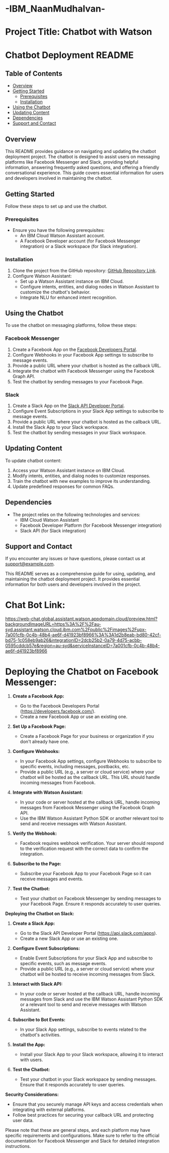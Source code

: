 # -IBM_NaanMudhalvan-
# Project Title: Chatbot with Watson




# Chatbot Deployment README

## Table of Contents
- [Overview](#overview)
- [Getting Started](#getting-started)
  - [Prerequisites](#prerequisites)
  - [Installation](#installation)
- [Using the Chatbot](#using-the-chatbot)
- [Updating Content](#updating-content)
- [Dependencies](#dependencies)
- [Support and Contact](#support-and-contact)

## Overview
This README provides guidance on navigating and updating the chatbot deployment project. The chatbot is designed to assist users on messaging platforms like Facebook Messenger and Slack, providing helpful information, answering frequently asked questions, and offering a friendly conversational experience. This guide covers essential information for users and developers involved in maintaining the chatbot.

## Getting Started
Follow these steps to set up and use the chatbot.

### Prerequisites
- Ensure you have the following prerequisites:
  - An IBM Cloud Watson Assistant account.
  - A Facebook Developer account (for Facebook Messenger integration) or a Slack workspace (for Slack integration).

### Installation
1. Clone the project from the GitHub repository: [GitHub Repository Link](#).
2. Configure Watson Assistant:
   - Set up a Watson Assistant instance on IBM Cloud.
   - Configure intents, entities, and dialog nodes in Watson Assistant to customize the chatbot's behavior.
   - Integrate NLU for enhanced intent recognition.

## Using the Chatbot
To use the chatbot on messaging platforms, follow these steps:

### Facebook Messenger
1. Create a Facebook App on the [Facebook Developers Portal](https://developers.facebook.com/).
2. Configure Webhooks in your Facebook App settings to subscribe to message events.
3. Provide a public URL where your chatbot is hosted as the callback URL.
4. Integrate the chatbot with Facebook Messenger using the Facebook Graph API.
5. Test the chatbot by sending messages to your Facebook Page.

### Slack
1. Create a Slack App on the [Slack API Developer Portal](https://api.slack.com/apps).
2. Configure Event Subscriptions in your Slack App settings to subscribe to message events.
3. Provide a public URL where your chatbot is hosted as the callback URL.
4. Install the Slack App to your Slack workspace.
5. Test the chatbot by sending messages in your Slack workspace.

## Updating Content
To update chatbot content:

1. Access your Watson Assistant instance on IBM Cloud.
2. Modify intents, entities, and dialog nodes to customize responses.
3. Train the chatbot with new examples to improve its understanding.
4. Update predefined responses for common FAQs.

## Dependencies
- The project relies on the following technologies and services:
  - IBM Cloud Watson Assistant
  - Facebook Developer Platform (for Facebook Messenger integration)
  - Slack API (for Slack integration)

## Support and Contact
If you encounter any issues or have questions, please contact us at [support@example.com](mailto:support@example.com).

This README serves as a comprehensive guide for using, updating, and maintaining the chatbot deployment project. It provides essential information for both users and developers involved in the project.

# Chat Bot Link: 

https://web-chat.global.assistant.watson.appdomain.cloud/preview.html?backgroundImageURL=https%3A%2F%2Fau-syd.assistant.watson.cloud.ibm.com%2Fpublic%2Fimages%2Fupx-7a001cfb-0c4b-48b4-ae6f-d41923bf8966%3A%3A1d2b8eab-bd80-42cf-bd75-1c058eb9ab26&integrationID=2dcb25b2-0a79-4d75-acbb-0595cddcb57e&region=au-syd&serviceInstanceID=7a001cfb-0c4b-48b4-ae6f-d41923bf8966 


# Deploying the Chatbot on Facebook Messenger:

1. **Create a Facebook App:**
   - Go to the Facebook Developers Portal (https://developers.facebook.com/).
   - Create a new Facebook App or use an existing one.

2. **Set Up a Facebook Page:**
   - Create a Facebook Page for your business or organization if you don't already have one.

3. **Configure Webhooks:**
   - In your Facebook App settings, configure Webhooks to subscribe to specific events, including messages, postbacks, etc.
   - Provide a public URL (e.g., a server or cloud service) where your chatbot will be hosted as the callback URL. This URL should handle incoming messages from Facebook.

4. **Integrate with Watson Assistant:**
   - In your code or server hosted at the callback URL, handle incoming messages from Facebook Messenger using the Facebook Graph API.
   - Use the IBM Watson Assistant Python SDK or another relevant tool to send and receive messages with Watson Assistant.

5. **Verify the Webhook:**
   - Facebook requires webhook verification. Your server should respond to the verification request with the correct data to confirm the integration.

6. **Subscribe to the Page:**
   - Subscribe your Facebook App to your Facebook Page so it can receive messages and events.

7. **Test the Chatbot:**
   - Test your chatbot on Facebook Messenger by sending messages to your Facebook Page. Ensure it responds accurately to user queries.

**Deploying the Chatbot on Slack:**

1. **Create a Slack App:**
   - Go to the Slack API Developer Portal (https://api.slack.com/apps).
   - Create a new Slack App or use an existing one.

2. **Configure Event Subscriptions:**
   - Enable Event Subscriptions for your Slack App and subscribe to specific events, such as message events.
   - Provide a public URL (e.g., a server or cloud service) where your chatbot will be hosted to receive incoming messages from Slack.

3. **Interact with Slack API:**
   - In your code or server hosted at the callback URL, handle incoming messages from Slack and use the IBM Watson Assistant Python SDK or a relevant tool to send and receive messages with Watson Assistant.

4. **Subscribe to Bot Events:**
   - In your Slack App settings, subscribe to events related to the chatbot's activities.

5. **Install the App:**
   - Install your Slack App to your Slack workspace, allowing it to interact with users.

6. **Test the Chatbot:**
   - Test your chatbot in your Slack workspace by sending messages. Ensure that it responds accurately to user queries.

**Security Considerations:**
- Ensure that you securely manage API keys and access credentials when integrating with external platforms.
- Follow best practices for securing your callback URL and protecting user data.

Please note that these are general steps, and each platform may have specific requirements and configurations. Make sure to refer to the official documentation for Facebook Messenger and Slack for detailed integration instructions.
